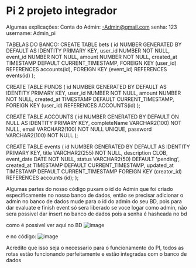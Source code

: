 # Pi 2 projeto integrador
Algumas explicações:
Conta do Admin:
-Admin@gmail.com
senha: 123 
username: Admin_pi

TABELAS DO BANCO: 
CREATE TABLE bets (
    id NUMBER GENERATED BY DEFAULT AS IDENTITY PRIMARY KEY,
    user_id NUMBER NOT NULL,
    event_id NUMBER NOT NULL,
    amount NUMBER NOT NULL,
    created_at TIMESTAMP DEFAULT CURRENT_TIMESTAMP,
    FOREIGN KEY (user_id) REFERENCES accounts(id),
    FOREIGN KEY (event_id) REFERENCES events(id)
);

CREATE TABLE FUNDS (
    id NUMBER GENERATED BY DEFAULT AS IDENTITY PRIMARY KEY,
    user_id NUMBER NOT NULL, 
    amount NUMBER NOT NULL,
    created_at TIMESTAMP DEFAULT CURRENT_TIMESTAMP,
    FOREIGN KEY (user_id) REFERENCES ACCOUNTS(id)
);

CREATE TABLE ACCOUNTS (
    id NUMBER GENERATED BY DEFAULT ON NULL AS IDENTITY PRIMARY KEY,
    completeName VARCHAR2(100) NOT NULL,
    email VARCHAR2(100) NOT NULL UNIQUE,
    password VARCHAR2(100) NOT NULL
);

CREATE TABLE events (
    id NUMBER GENERATED BY DEFAULT AS IDENTITY PRIMARY KEY,
    title VARCHAR2(255) NOT NULL,
    description CLOB,
    event_date DATE NOT NULL,
    status VARCHAR2(50) DEFAULT 'pending', 
    created_at TIMESTAMP DEFAULT CURRENT_TIMESTAMP,
    updated_at TIMESTAMP DEFAULT CURRENT_TIMESTAMP
    FOREIGN KEY (creator_id)
    REFERENCES accounts (id);
);    

Algumas partes do nosso código puxam o id do Admin que foi criado especificamente no nosso banco de dados, então se precisar adicionar o admin no banco de dados mude para o id do admin do seu BD, pois para dar evaluate e finish event só sera liberado se voce logar como admin, não sera possivel dar insert no banco de dados pois a senha é hasheada no bd

como é possivel ver aqui no BD
![image](https://github.com/user-attachments/assets/e6de4bab-d713-4971-ad44-453fa289bce4)

e no código:
![image](https://github.com/user-attachments/assets/bcac5418-1265-4bfe-92de-1f6b4c95f070)


Acredito que isso seja o necessario para o funcionamento do PI, todos as rotas estão funcionando perfeitamente e estão integradas com o banco de dados 



